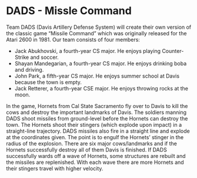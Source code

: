 # DADS - Missle Command

Team DADS (Davis Artillery Defense System) will create their own version of the classic game “Missile Command” which was originally released for the Atari 2600 in 1981. Our team consists of four members: 
* Jack Abukhovski, a fourth-year CS major. He enjoys playing Counter-Strike and soccer. 
* Shayan Mandegarian, a fourth-year CS major. He enjoys drinking boba and driving. 
* John Park, a fifth-year CS major. He enjoys summer school at Davis because the town is empty. 
* Jack Retterer, a fourth-year CSE major. He enjoys throwing rocks at the moon.

In the game, Hornets from Cal State Sacramento fly over to Davis to kill the cows and destroy the important landmarks of Davis. The soldiers manning DADS shoot missiles from ground-level before the Hornets can destroy the town. 
The Hornets shoot their stingers (which explode upon impact) in a straight-line trajectory. DADS missiles also fire in a straight line and explode at the coordinates given. The point is to engulf the Hornets’ stinger in the radius of the explosion.
There are six major cows/landmarks and if the Hornets successfully destroy all of them Davis is finished. If DADS successfully wards off a wave of Hornets, some structures are rebuilt and the missiles are replenished.
With each wave there are more Hornets and their stingers travel with higher velocity.
